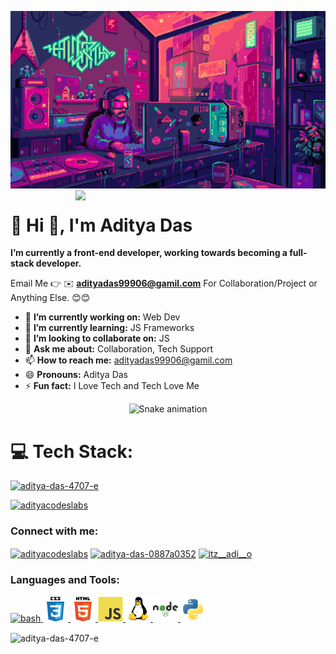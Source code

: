 [![MasterHead](https://raw.githubusercontent.com/Ubaid2116/Ubaid2116/main/github-ppic.gif)](https://www.deviantart.com/pixeljeff/art/Coding-990517671)
<img align="right" at="Coding" width="400" src="https://user-images.githubusercontent.com/69011963/137184767-79a13ec7-1bb3-4341-a6da-3a149c9c159a.gif">

 # **💫 Hi 👋, I'm Aditya Das**
**I’m currently a front-end developer, working towards becoming a full-stack developer.**

Email Me 👉 ✉️ **adityadas99906@gamil.com** For Collaboration/Project or Anything Else. 😊😊

- 🔭 **I’m currently working on:** Web Dev
- 🌱 **I’m currently learning:** JS Frameworks 
- 👯 **I’m looking to collaborate on:** JS
- 💬 **Ask me about:** Collaboration, Tech Support
- 📫 **How to reach me:** adityadas99906@gamil.com
- 😄 **Pronouns:** Aditya Das
- ⚡ **Fun fact:** I Love Tech and Tech Love Me

<!-- Snake Game Repo View -->

<div align="center">
  <img src="https://profile-readme-generator.com/assets/snake.svg" alt="Snake animation" />
</div>

# 💻 Tech Stack:

<p align="left"> <a href="https://github.com/ryo-ma/github-profile-trophy"><img src="https://github-profile-trophy.vercel.app/?username=aditya-das-4707-e" alt="aditya-das-4707-e" /></a> </p>

<p align="left"> <a href="https://twitter.com/adityacodeslabs" target="blank"><img src="https://img.shields.io/twitter/follow/adityacodeslabs?logo=twitter&style=for-the-badge" alt="adityacodeslabs" /></a> </p>

<h3 align="left">Connect with me:</h3>
<p align="left">
<a href="https://twitter.com/adityacodeslabs" target="blank"><img align="center" src="https://raw.githubusercontent.com/rahuldkjain/github-profile-readme-generator/master/src/images/icons/Social/twitter.svg" alt="adityacodeslabs" height="30" width="40" /></a>
<a href="https://linkedin.com/in/aditya-das-0887a0352" target="blank"><img align="center" src="https://raw.githubusercontent.com/rahuldkjain/github-profile-readme-generator/master/src/images/icons/Social/linked-in-alt.svg" alt="aditya-das-0887a0352" height="30" width="40" /></a>
<a href="https://instagram.com/itz__adi__o" target="blank"><img align="center" src="https://raw.githubusercontent.com/rahuldkjain/github-profile-readme-generator/master/src/images/icons/Social/instagram.svg" alt="itz__adi__o" height="30" width="40" /></a>
</p>

<h3 align="left">Languages and Tools:</h3>
<p align="left"> <a href="https://www.gnu.org/software/bash/" target="_blank" rel="noreferrer"> <img src="https://www.vectorlogo.zone/logos/gnu_bash/gnu_bash-icon.svg" alt="bash" width="40" height="40"/> </a> <a href="https://www.w3schools.com/css/" target="_blank" rel="noreferrer"> <img src="https://raw.githubusercontent.com/devicons/devicon/master/icons/css3/css3-original-wordmark.svg" alt="css3" width="40" height="40"/> </a> <a href="https://www.w3.org/html/" target="_blank" rel="noreferrer"> <img src="https://raw.githubusercontent.com/devicons/devicon/master/icons/html5/html5-original-wordmark.svg" alt="html5" width="40" height="40"/> </a> <a href="https://developer.mozilla.org/en-US/docs/Web/JavaScript" target="_blank" rel="noreferrer"> <img src="https://raw.githubusercontent.com/devicons/devicon/master/icons/javascript/javascript-original.svg" alt="javascript" width="40" height="40"/> </a> <a href="https://www.linux.org/" target="_blank" rel="noreferrer"> <img src="https://raw.githubusercontent.com/devicons/devicon/master/icons/linux/linux-original.svg" alt="linux" width="40" height="40"/> </a> <a href="https://nodejs.org" target="_blank" rel="noreferrer"> <img src="https://raw.githubusercontent.com/devicons/devicon/master/icons/nodejs/nodejs-original-wordmark.svg" alt="nodejs" width="40" height="40"/> </a> <a href="https://www.python.org" target="_blank" rel="noreferrer"> <img src="https://raw.githubusercontent.com/devicons/devicon/master/icons/python/python-original.svg" alt="python" width="40" height="40"/> </a> </p>

<p><img align="center" src="https://github-readme-stats.vercel.app/api/top-langs?username=aditya-das-4707-e&show_icons=true&locale=en&layout=compact" alt="aditya-das-4707-e" /></p>

